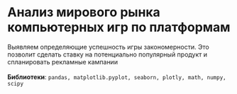# Анализ мирового рынка компьютерных игр по платформам
Выявляем определяющие успешность игры закономерности. Это позволит сделать ставку на потенциально популярный продукт и спланировать рекламные кампании<br>
<br>
**Библиотеки**: `pandas, matplotlib.pyplot, seaborn, plotly, math, numpy, scipy`
